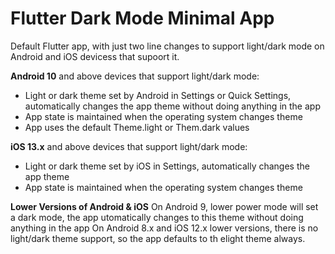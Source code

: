 # Flutter Dark Mode Minimal App

Default Flutter app, with just two line changes to support light/dark mode on Android and iOS devicess that supoort it.

**Android 10** and above devices that support light/dark mode:
- Light or dark theme set by Android in Settings or Quick Settings, automatically changes the app theme without doing anything in the app
- App state is maintained when the operating system changes theme
- App uses the default Theme.light or Them.dark values

**iOS 13.x** and above devices that support light/dark mode:
- Light or dark theme set by iOS in Settings, automatically changes the app theme
- App state is maintained when the operating system changes theme

**Lower Versions of Android & iOS**
On Android 9, lower power mode will set a dark mode, the app utomatically changes to this theme without doing anything in the app
On Android 8.x and iOS 12.x lower versions, there is no light/dark theme support, so the app defaults to th elight theme always.

